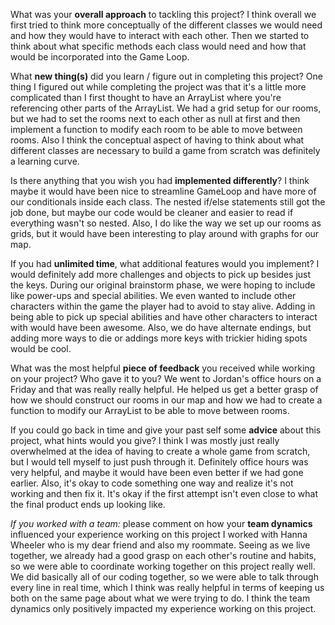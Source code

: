What was your **overall approach** to tackling this project?
    I think overall we first tried to think more conceptually of the different classes we would need and how they would have to interact with each other. Then we started to think about what specific methods each class would need and how that would be incorporated into the Game Loop.

What **new thing(s)** did you learn / figure out in completing this project?
    One thing I figured out while completing the project was that it's a little more complicated than I first thought to have an ArrayList where you're referencing other parts of the ArrayList. We had a grid setup for our rooms, but we had to set the rooms next to each other as null at first and then implement a function to modify each room to be able to move between rooms. Also I think the conceptual aspect of having to think about what different classes are necessary to build a game from scratch was definitely a learning curve.

Is there anything that you wish you had **implemented differently**?
    I think maybe it would have been nice to streamline GameLoop and have more of our conditionals inside each class. The nested if/else statements still got the job done, but maybe our code would be cleaner and easier to read if everything wasn't so nested. Also, I do like the way we set up our rooms as grids, but it would have been interesting to play around with graphs for our map.

If you had **unlimited time**, what additional features would you implement?
    I would definitely add more challenges and objects to pick up besides just the keys. During our original brainstorm phase, we were hoping to include like power-ups and special abilities. We even wanted to include other characters within the game the player had to avoid to stay alive. Adding in being able to pick up special abilities and have other characters to interact with would have been awesome. Also, we do have alternate endings, but adding more ways to die or addings more keys with trickier hiding spots would be cool. 

What was the most helpful **piece of feedback** you received while working on your project? Who gave it to you?
    We went to Jordan's office hours on a Friday and that was really really helpful. He helped us get a better grasp of how we should construct our rooms in our map and how we had to create a function to modify our ArrayList to be able to move between rooms. 

If you could go back in time and give your past self some **advice** about this project, what hints would you give?
    I think I was mostly just really overwhelmed at the idea of having to create a whole game from scratch, but I would tell myself to just push through it. Definitely office hours was very helpful, and maybe it would have been even better if we had gone earlier. Also, it's okay to code something one way and realize it's not working and then fix it. It's okay if the first attempt isn't even close to what the final product ends up looking like.

_If you worked with a team:_ please comment on how your **team dynamics** influenced your experience working on this project
    I worked with Hanna Wheeler who is my dear friend and also my roommate. Seeing as we live together, we already had a good grasp on each other's routine and habits, so we were able to coordinate working together on this project really well. We did basically all of our coding together, so we were able to talk through every line in real time, which I think was really helpful in terms of keeping us both on the same page about what we were trying to do. I think the team dynamics only positively impacted my experience working on this project.